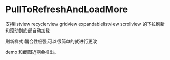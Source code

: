 # PullToRefreshAndLoadMore

支持listview  recyclerview gridview expandablelistview scrollview 的下拉刷新和滚动到底部自动加载

刷新样式 耦合性极强,可以很简单的就进行更改

demo 和截图近期会推出。
